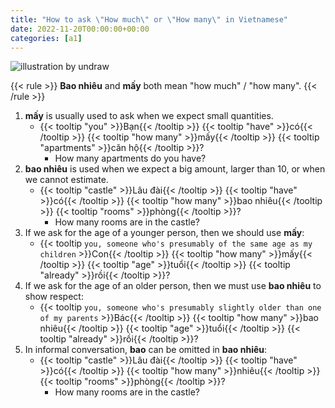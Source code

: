 ```yaml
---
title: "How to ask \"How much\" or \"How many\" in Vietnamese"
date: 2022-11-20T00:00:00+00:00
categories: [a1]
---
```


![illustration by undraw](/images/undraw_Party_re_nmwj.png)

{{< rule >}}
**Bao nhiêu** and **mấy** both mean "how much" / "how many".
{{< /rule >}}

1. **mấy** is usually used to ask when we expect small quantities.
    - {{< tooltip "you" >}}Bạn{{< /tooltip >}}
      {{< tooltip "have" >}}có{{< /tooltip >}}
      {{< tooltip "how many" >}}mấy{{< /tooltip >}}
      {{< tooltip "apartments" >}}căn hộ{{< /tooltip >}}?
        - How many apartments do you have?
1. **bao nhiêu** is used when we expect a big amount, larger than 10,
   or when we cannot estimate.
    - {{< tooltip "castle" >}}Lâu đài{{< /tooltip >}}
      {{< tooltip "have" >}}có{{< /tooltip >}}
      {{< tooltip "how many" >}}bao nhiêu{{< /tooltip >}}
      {{< tooltip "rooms" >}}phòng{{< /tooltip >}}?
        - How many rooms are in the castle?
1. If we ask for the age of a younger person, then we should use **mấy**:
    - {{< tooltip `
        you, someone who's presumably of the same age
        as my children
      ` >}}Con{{< /tooltip >}}
      {{< tooltip "how many" >}}mấy{{< /tooltip >}}
      {{< tooltip "age" >}}tuổi{{< /tooltip >}}
      {{< tooltip "already" >}}rồi{{< /tooltip >}}?
1. If we ask for the age of an older person, then we must
   use **bao nhiêu** to show respect:
    - {{< tooltip `
        you, someone who's presumably slightly
        older than one of my parents
      ` >}}Bác{{< /tooltip >}}
      {{< tooltip "how many" >}}bao nhiêu{{< /tooltip >}}
      {{< tooltip "age" >}}tuổi{{< /tooltip >}}
      {{< tooltip "already" >}}rồi{{< /tooltip >}}?
1. In informal conversation, **bao** can be omitted in **bao nhiêu**:
    - {{< tooltip "castle" >}}Lâu đài{{< /tooltip >}}
      {{< tooltip "have" >}}có{{< /tooltip >}}
      {{< tooltip "how many" >}}nhiêu{{< /tooltip >}}
      {{< tooltip "rooms" >}}phòng{{< /tooltip >}}?
        - How many rooms are in the castle?
